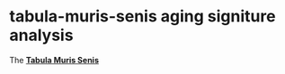 # tabula-muris-senis aging signiture analysis

The [**Tabula Muris Senis**](https://tabula-muris-senis.ds.czbiohub.org/) 